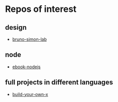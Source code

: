 # Repos of interest

## design
- [bruno-simon-lab](https://github.com/brunosimon/lab)

## node
- [ebook-nodejs](https://fraxken.github.io/ebook_nodejs/fr/)

## full projects in different languages
- [build-your-own-x](https://github.com/rayning0/build-your-own-x)

